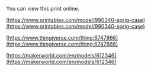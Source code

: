 You can view this print online.

[https://www.printables.com/model/990340-sprig-case](https://www.printables.com/model/990340-sprig-case)

[https://www.thingiverse.com/thing:6747866](https://www.thingiverse.com/thing:6747866)

[https://makerworld.com/en/models/612346](https://makerworld.com/en/models/612346)
